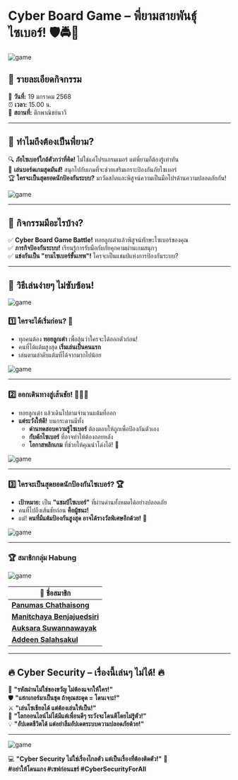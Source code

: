 # Cyber Board Game – พี่ยามสายพันธุ์ไซเบอร์! 🛡️🚔🎲  

![game](image/IMG_9638.jpeg)

## 🎉 รายละเอียดกิจกรรม  

📅 **วันที่:** 19 มกราคม 2568  
⏰ **เวลา:** 15.00 น.  
📍 **สถานที่:** ตึกพาณิชย์นาวี  

---

## 🤔 ทำไมถึงต้องเป็นพี่ยาม?  
🔍 **ภัยไซเบอร์ใกล้ตัวกว่าที่คิด!** ไม่ใช่แค่โปรแกรมเมอร์ แต่พี่ยามก็ต้องรู้เท่าทัน  
🎲 **เล่นบอร์ดเกมสุดมันส์!** สนุกไปกับเกมที่จะช่วยเสริมเกราะป้องกันภัยไซเบอร์  
🏆 **ใครจะเป็นสุดยอดนักป้องกันระบบ?** มาวัดสกิลและพิสูจน์ความเป็นมือโปรด้านความปลอดภัยกัน!  

![game](image/IMG_9634.jpeg)

---

## 🎯 กิจกรรมมีอะไรบ้าง?  
✅ **Cyber Board Game Battle!** ทอยลูกเต๋าแล้วพิสูจน์ทักษะไซเบอร์ของคุณ  
✅ **ภารกิจป้องกันระบบ!** เรียนรู้การรับมือกับภัยคุกคามผ่านเกมสนุกๆ  
✅ **แข่งกันเป็น "ยามไซเบอร์ขั้นเทพ"!** ใครจะเป็นแชมป์แห่งการป้องกันระบบ?  

---

## 🎯 วิธีเล่นง่ายๆ ไม่ซับซ้อน!  

![game](image/IMG_9636.jpeg)

### 1️⃣ ใครจะได้เริ่มก่อน? 🎲  
- ทุกคนต้อง **ทอยลูกเต๋า** เพื่อลุ้นว่าใครจะได้ออกตัวก่อน!  
- คนที่ได้แต้มสูงสุด **เริ่มเล่นเป็นคนแรก**  
- เล่นตามลำดับแต้มที่ได้จากมากไปน้อย

![game](image/IMG_9632.jpeg)

---

### 2️⃣ ออกเดินทางสู่เส้นชัย! 🏃‍♂️🏁  
- ทอยลูกเต๋า แล้วเดินไปตามจำนวนแต้มที่ออก  
- **แต่ระวังให้ดี!** บนกระดานมีทั้ง  
  - **ด่านทดสอบความรู้ไซเบอร์** ต้องตอบให้ถูกเพื่อป้องกันตัวเอง  
  - **กับดักไซเบอร์** ที่อาจทำให้ต้องถอยหลัง  
  - **โอกาสพลิกเกม** ที่ช่วยให้คุณนำโด่งได้! 🚀

![game](image/IMG_9633.jpeg)

---

### 3️⃣ ใครจะเป็นสุดยอดนักป้องกันไซเบอร์? 🏆  
- **เป้าหมาย:** เป็น **"แชมป์ไซเบอร์"** ที่ผ่านด่านทั้งหมดได้อย่างปลอดภัย  
- คนที่ไปถึงเส้นชัยก่อน **คือผู้ชนะ!**  
- แต่! **คนที่มีแต้มป้องกันสูงสุด อาจได้รางวัลพิเศษอีกด้วย!** 🎉

![game](image/IMG_9630.jpeg)

---
### 🏆 **สมาชิกกลุ่ม Habung**  

![game](image/IMG_9637.jpeg)

| 👤 ชื่อสมาชิก |
|--------------|
| **[Panumas Chathaisong](https://panumastt1.github.io/boardgame)** |
| **[Manitchaya Benjajuedsiri](https://manitchaya2004.github.io/boardgame)** |
| **[Auksara Suwannawayak](https://auksaraaa.github.io/board-games)** |
| **[Addeen Salahsakul](https://itzdeenzxx.github.io/boardgame)** |

---


## 🔥 **Cyber Security – เรื่องนี้เล่นๆ ไม่ได้!** 🔥  

🔐 **"รหัสผ่านไม่ใช่ของขวัญ ไม่ต้องแจกให้ใคร!"**  
🛡️ **"แฮกเกอร์มาเป็นชุด ถ้าคุณสะดุด = โดนเจาะ!"**  
⚔️ **"เล่นโซเชียลได้ แต่ต้องเล่นให้เป็น!"**  
🚀 **"โลกออนไลน์ไม่ได้มีแต่เพื่อนดีๆ ระวังจะโดนตีโดยไม่รู้ตัว!"**  
💡 **"อัปเดตชีวิตได้ แต่อย่าลืมอัปเดตระบบความปลอดภัยด้วย!"**  

---

![game](image/IMG_9635.jpeg)

💻 **"Cyber Security ไม่ใช่เรื่องไกลตัว แต่เป็นเรื่องที่ต้องติดตัว!"** 🚀  
**#อย่าให้โดนแกง #เซฟก่อนแชร์ #CyberSecurityForAll**  
